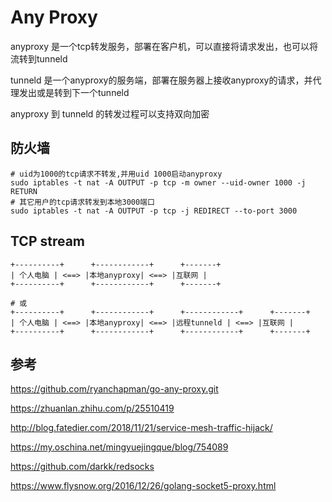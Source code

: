# Any Proxy

anyproxy 是一个tcp转发服务，部署在客户机，可以直接将请求发出，也可以将流转到tunneld

tunneld 是一个anyproxy的服务端，部署在服务器上接收anyproxy的请求，并代理发出或是转到下一个tunneld

anyproxy 到 tunneld 的转发过程可以支持双向加密

## 防火墙

```
# uid为1000的tcp请求不转发,并用uid 1000启动anyproxy
sudo iptables -t nat -A OUTPUT -p tcp -m owner --uid-owner 1000 -j RETURN
# 其它用户的tcp请求转发到本地3000端口
sudo iptables -t nat -A OUTPUT -p tcp -j REDIRECT --to-port 3000
```

## TCP stream
```
+----------+      +------------+      +-------+
| 个人电脑 | <==> |本地anyproxy| <==> |互联网 |
+----------+      +------------+      +-------+

# 或
+----------+      +------------+      +------------+      +-------+
| 个人电脑 | <==> |本地anyproxy| <==> |远程tunneld | <==> |互联网 |
+----------+      +------------+      +------------+      +-------+
```
## 参考

https://github.com/ryanchapman/go-any-proxy.git

https://zhuanlan.zhihu.com/p/25510419

http://blog.fatedier.com/2018/11/21/service-mesh-traffic-hijack/

https://my.oschina.net/mingyuejingque/blog/754089

https://github.com/darkk/redsocks

https://www.flysnow.org/2016/12/26/golang-socket5-proxy.html
